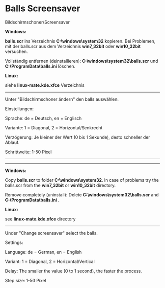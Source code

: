 # Balls Screensaver
Bildschirmschoner/Screensaver

**Windows:**

**balls.scr** ins Verzeichnis **C:\windows\system32** kopieren. Bei Problemen, mit der balls.scr aus dem Verzeichnis **win7_32bit** oder **win10_32bit** versuchen.

Vollständig entfernen (deinstallieren): **C:\windows\system32\balls.scr** und **C:\ProgramData\balls.ini** löschen.

**Linux:**

siehe **linux-mate.kde.xfce** Verzeichnis

*****

Unter "Bildschirmschoner ändern" den balls auswählen.

Einstellungen:

Sprache: de = Deutsch, en = Englisch

Variante: 1 = Diagonal, 2 = Horizontal/Senkrecht

Verzögerung: Je kleiner der Wert (0 bis 1 Sekunde), desto schneller der Ablauf.

Schrittweite: 1-50 Pixel


---------------------------------------
---------------------------------------


**Windows:**

Copy **balls.scr** to folder **C:\windows\system32**. In case of problems try the balls.scr from the **win7_32bit** or **win10_32bit** directory.

Remove completely (uninstall): Delete **C:\windows\system32\balls.scr** and **C:\ProgramData\balls.ini** .

**Linux:**

see **linux-mate.kde.xfce** directory

*****

Under "Change screensaver" select the balls.

Settings:

Language: de = German, en = English

Variant: 1 = Diagonal, 2 = Horizontal/Vertical

Delay: The smaller the value (0 to 1 second), the faster the process.

Step size: 1-50 Pixel

